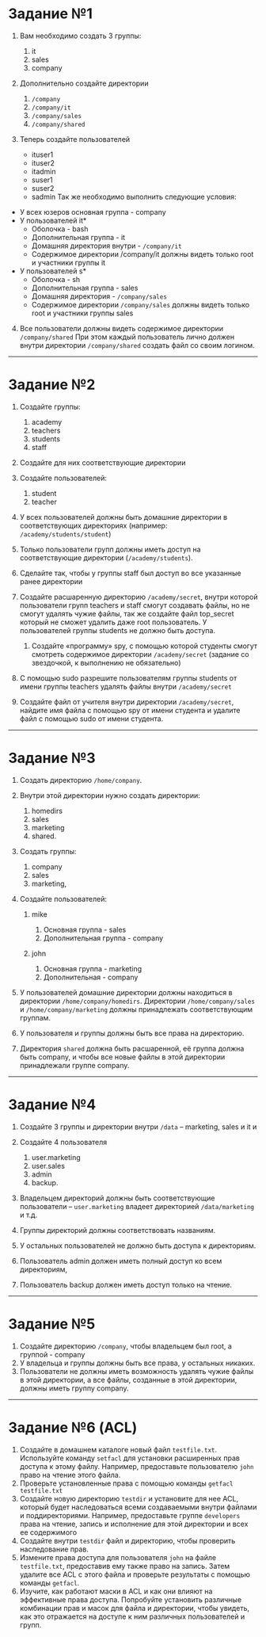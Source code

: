 # Задание №1


1. Вам необходимо создать 3 группы:

   
   1. it
   2. sales
   3. company
2. Дополнительно создайте директории

   
   1. `/company`
   2. `/company/it`
   3. `/company/sales`
   4. `/company/shared`
3. Теперь создайте пользователей
   * ituser1
   * ituser2
   * itadmin
   * suser1
   * suser2
   * sadmin Так же необходимо выполнить следующие условия:

* У всех юзеров основная группа - company
* У пользователей it\*
  * Оболочка - bash
  * Дополнительная группа - it
  * Домашняя директория внутри - `/company/it`
  * Содержимое директории /company/it должны видеть только root и участники группы it
* У пользователей s\*
  * Оболочка - sh
  * Дополнительная группа - sales
  * Домашняя директория - `/company/sales`
  * Содержимое директории `/company/sales` должны видеть только root и участники группы sales


4. Все пользователи должны видеть содержимое директории `/company/shared` При этом каждый пользователь лично должен внутри директории `/company/shared` создать файл со своим логином.


***

# Задание №2


1. Создайте группы:

   
   1. academy
   2. teachers
   3. students
   4. staff
2. Создайте для них соответствующие директории
3. Создайте пользователей:

   
   1. student
   2. teacher
4. У всех пользователей должны быть домашние директории в соответствующих директориях (например: `/academy/students/student`)
5. Только пользователи групп должны иметь доступ на соответствующие директории (`/academy/students`).
6. Сделайте так, чтобы у группы staff был доступ во все указанные ранее директории
7. Создайте расшаренную директорию `/academy/secret`, внутри которой пользователи групп teachers и staff смогут создавать файлы, но не смогут удалять чужие файлы, так же создайте файл top_secret который не сможет удалить даже root пользователь. У пользователей группы students не должно быть доступа.

   
   1. Создайте «программу» spy, с помощью которой студенты смогут смотреть содержимое директории `/academy/secret` (задание со звездочкой, к выполнению не обязательно)
8. С помощью sudo разрешите пользователям группы students от имени группы teachers удалять файлы внутри `/academy/secret`
9. Создайте файл от учителя внутри директории `/academy/secret`, найдите имя файла с помощью spy от имени студента и удалите файл с помощью sudo от имени студента.


***

# Задание №3


1. Создать директорию `/home/company`.
2. Внутри этой директории нужно создать директории:

   
   1. homedirs
   2. sales
   3. marketing
   4. shared.
3. Создать группы:

   
   1. company
   2. sales
   3. marketing,
4. Создайте пользователей:

   
   1. mike

      
      1. Основная группа - sales
      2. Дополнительная группа - company
   2. john

      
      1. Основная группа - marketing
      2. Дополнительная - company
5. У пользователей домашние директории должны находиться в директории `/home/company/homedirs`. Директории `/home/company/sales` и `/home/company/marketing` должны принадлежать соответствующим группам.
6. У пользователя и группы должны быть все права на директорию.
7. Директория `shared` должна быть расшаренной, её группа должна быть company, и чтобы все новые файлы в этой директории принадлежали группе company.


***

# Задание №4


1. Создайте 3 группы и директории внутри `/data` – marketing, sales и it и
2. Создайте 4 пользователя

   
   1. user.marketing
   2. user.sales
   3. admin
   4. backup.
3. Владельцем директорий должны быть соответствующие пользователи – `user.marketing` владеет директорией `/data/marketing` и т.д.
4. Группы директорий должны соответствовать названиям.
5. У остальных пользователей не должно быть доступа к директориям.
6. Пользователь admin должен иметь полный доступ ко всем директориям,
7. Пользователь backup должен иметь доступ только на чтение.


***

# Задание №5


1. Создайте директорию `/company`, чтобы владельцем был root, а группой - company
2. У владельца и группы должны быть все права, у остальных никаких.
3. Пользователи не должны иметь возможность удалять чужие файлы в этой директории, а все файлы, созданные в этой директории, должны иметь группу company.

---

# Задание №6 (ACL)


1. Создайте в домашнем каталоге новый файл `testfile.txt`. Используйте команду `setfacl` для установки расширенных прав доступа к этому файлу. Например, предоставьте пользователю `john` право на чтение этого файла.
2. Проверьте установленные права с помощью команды `getfacl testfile.txt`
3. Создайте новую директорию `testdir` и установите для нее ACL, который будет наследоваться всеми создаваемыми внутри файлами и поддиректориями. Например, предоставьте группе `developers` права на чтение, запись и исполнение для этой директории и всех ее содержимого
4. Создайте внутри `testdir` файл и директорию, чтобы проверить наследование прав.
5. Измените права доступа для пользователя `john` на файле `testfile.txt`, предоставив ему также право на запись. Затем удалите все ACL с этого файла и проверьте результаты с помощью команды `getfacl`.
6. Изучите, как работают маски в ACL и как они влияют на эффективные права доступа. Попробуйте установить различные комбинации прав и масок для файла и директории, чтобы увидеть, как это отражается на доступе к ним различных пользователей и групп.

